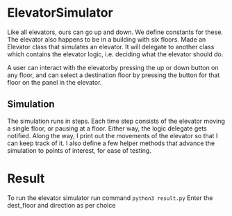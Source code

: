 # ElevatorSimulator

Like all elevators, ours can go up and down. We define constants for these. The elevator also happens to be in a building with six floors.
Made an Elevator class that simulates an elevator. It will delegate to another class which contains the elevator logic, i.e. deciding what the elevator should do.

A user can interact with the elevatorby pressing the up or down button on any floor, and can select a destination floor by pressing the button for that floor on the panel in the elevator.

## Simulation
The simulation runs in steps. Each time step consists of the elevator moving a single floor, or pausing at a floor. Either way, the logic delegate gets notified. Along the way, I print out the movements of the elevator so that I can keep track of it. I also define a few helper methods that advance the simulation to points of interest, for ease of testing.

# Result
To run the elevator simulator run command 
`python3 result.py`
Enter the dest_floor and direction as per choice
